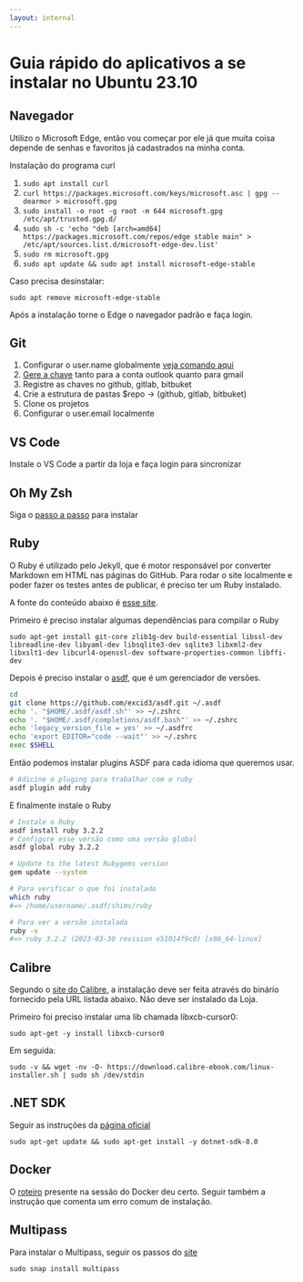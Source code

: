 ```yaml
---
layout: internal
---
```


# Guia rápido do aplicativos a se instalar no Ubuntu 23.10

## Navegador

Utilizo o Microsoft Edge, então vou começar por ele já que muita coisa depende de senhas e favoritos já cadastrados na minha conta.

Instalação do programa curl

1. `sudo apt install curl`
1. `curl https://packages.microsoft.com/keys/microsoft.asc | gpg --dearmor > microsoft.gpg`
1. `sudo install -o root -g root -m 644 microsoft.gpg /etc/apt/trusted.gpg.d/`
1. `sudo sh -c 'echo "deb [arch=amd64] https://packages.microsoft.com/repos/edge stable main" > /etc/apt/sources.list.d/microsoft-edge-dev.list'`
1. `sudo rm microsoft.gpg`
1. `sudo apt update && sudo apt install microsoft-edge-stable`

Caso precisa desinstalar:

`sudo apt remove microsoft-edge-stable`

Após a instalação torne o Edge o navegador padrão e faça login.

## Git

1. Configurar o user.name globalmente [veja comando aqui](https://jeannandrade.github.io/content/git/index.html#configurando-o-git)
1. [Gere a chave](https://jeannandrade.github.io/content/git/index.html#gerando-uma-nova-chave-ssh-e-adicionando-a-ao-agente-ssh) tanto para a conta outlook quanto para gmail
1. Registre as chaves no github, gitlab, bitbuket
1. Crie a estrutura de pastas $repo -> (github, gitlab, bitbuket)
1. Clone os projetos
1. Configurar o user.email localmente

## VS Code

Instale o VS Code a partir da loja e faça login para sincronizar

## Oh My Zsh

Siga o [passo a passo](https://jeannandrade.github.io/content/linux/terminal/index.html#instalando-o-oh-my-zsh-no-linux) para instalar

## Ruby

O Ruby é utilizado pelo Jekyll, que é motor responsável por converter Markdown em HTML nas páginas do GitHub. Para rodar o site localmente e poder fazer os testes antes de publicar, é preciso ter um Ruby instalado.

A fonte do conteúdo abaixo é [esse site](https://gorails.com/setup/ubuntu/23.10#comments).

Primeiro é preciso instalar algumas dependências para compilar o Ruby

`sudo apt-get install git-core zlib1g-dev build-essential libssl-dev libreadline-dev libyaml-dev libsqlite3-dev sqlite3 libxml2-dev libxslt1-dev libcurl4-openssl-dev software-properties-common libffi-dev`

Depois é preciso instalar o [asdf](https://asdf-vm.com/), que é um gerenciador de versões.

```bash
cd
git clone https://github.com/excid3/asdf.git ~/.asdf
echo '. "$HOME/.asdf/asdf.sh"' >> ~/.zshrc
echo '. "$HOME/.asdf/completions/asdf.bash"' >> ~/.zshrc
echo 'legacy_version_file = yes' >> ~/.asdfrc
echo 'export EDITOR="code --wait"' >> ~/.zshrc
exec $SHELL
```

Então podemos instalar plugins ASDF para cada idioma que queremos usar.

```bash
# Adicine o pluging para trabalhar com o ruby
asdf plugin add ruby
```

E finalmente instale o Ruby

```bash
# Instale o Ruby
asdf install ruby 3.2.2
# Configure esse versão como uma versão global
asdf global ruby 3.2.2

# Update to the latest Rubygems version
gem update --system

# Para verificar o que foi instalado
which ruby
#=> /home/username/.asdf/shims/ruby

# Para ver a versão instalada
ruby -v
#=> ruby 3.2.2 (2023-03-30 revision e51014f9c0) [x86_64-linux]
```

## Calibre

Segundo o [site do Calibre](https://calibre-ebook.com/download_linux), a instalação deve ser feita através do binário fornecido pela URL listada abaixo. Não deve ser instalado da Loja.

Primeiro foi preciso instalar uma lib chamada libxcb-cursor0:

`sudo apt-get -y install libxcb-cursor0`

Em seguida:

`sudo -v && wget -nv -O- https://download.calibre-ebook.com/linux-installer.sh | sudo sh /dev/stdin`

## .NET SDK

Seguir as instruções da [página oficial](https://learn.microsoft.com/en-us/dotnet/core/install/linux-ubuntu-2310)

`sudo apt-get update && sudo apt-get install -y dotnet-sdk-8.0`

## Docker

O [roteiro](https://jeannandrade.github.io/content/docker/como_instalar/index.html) presente na sessão do Docker deu certo. Seguir também a instrução que comenta um erro comum de instalação.

## Multipass

Para instalar o Multipass, seguir os passos do [site](https://multipass.run/install)

`sudo snap install multipass`
